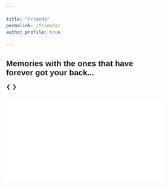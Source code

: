 ```yaml
---

title: "Friends"
permalink: /friends/
author_profile: true

---
```



<html>
<head>
<meta name="viewport" content="width=device-width, initial-scale=1">
<style>
* {box-sizing: border-box}
body {font-family: Verdana, sans-serif; margin:0}
.mySlides {display: none}
img {vertical-align: middle;}

/* Slideshow container */
.slideshow-container {
  max-width: 500px;
  position: relative;
  margin: auto;
}

/* Next & previous buttons */
.prev, .next {
  cursor: pointer;
  position: absolute;
  top: 50%;
  width: auto;
  padding: 16px;
  margin-top: -22px;
  color: white;
  font-weight: bold;
  font-size: 18px;
  transition: 0.6s ease;
  border-radius: 0 3px 3px 0;
  user-select: none;
}

/* Position the "next button" to the right */
.next {
  right: 0;
  border-radius: 3px 0 0 3px;
}

/* On hover, add a black background color with a little bit see-through */
.prev:hover, .next:hover {
  background-color: rgba(0,0,0,0.8);
}


/* The dots/bullets/indicators */
.dot {
  cursor: pointer;
  height: 4px;
  width: 4px;
  margin: 0 2px;
  background-color: #bbb;
  border-radius: 50%;
  display: inline-block;
  transition: background-color 0.6s ease;
}

.active, .dot:hover {
  background-color: #717171;
}


/* Fading animation */
.fade {
  -webkit-animation-name: fade;
  -webkit-animation-duration: 1.5s;
  animation-name: fade;
  animation-duration: 1.5s;
}

@-webkit-keyframes fade {
  from {opacity: .4} 
  to {opacity: 1}
}

@keyframes fade {
  from {opacity: .4} 
  to {opacity: 1}
}

/* On smaller screens, decrease text size */
@media only screen and (max-width: 300px) {
  .prev, .next,.text {font-size: 11px}
}
</style>
</head>
<body>


<h2>Memories with the ones that have forever got your back...</h2>

<div class="slideshow-container">

<div class="mySlides fade">
  <div class="numbertext"></div>
  <img src="/images/21.JPG" style="width:100%">
  
</div>

<div class="mySlides fade">
  <div class="numbertext"></div>
  <img src="/images/22.JPG" style="width:100%">
  
</div>

<div class="mySlides fade">
  <div class="numbertext"></div>
  <img src="/images/23.JPG" style="width:100%">
 
</div>

<div class="mySlides fade">
  <div class="numbertext"></div>
  <img src="/images/24.JPG" style="width:100%">
 
</div>

<div class="mySlides fade">
  <div class="numbertext"></div>
  <img src="/images/25.JPG" style="width:100%">
  
</div>

<div class="mySlides fade">
  <div class="numbertext"></div>
  <img src="/images/26.JPG" style="width:100%">
  
</div>

<div class="mySlides fade">
  <div class="numbertext"></div>
  <img src="/images/27.JPG" style="width:100%">
 
</div>

<div class="mySlides fade">
  <div class="numbertext"></div>
  <img src="/images/28.JPG" style="width:100%">
 
</div>

<div class="mySlides fade">
  <div class="numbertext"></div>
  <img src="/images/29.JPG" style="width:100%">
  
</div>

<div class="mySlides fade">
  <div class="numbertext"></div>
  <img src="/images/30.JPG" style="width:100%">
  
</div>

<div class="mySlides fade">
  <div class="numbertext"></div>
  <img src="/images/31.JPG" style="width:100%">
 
</div>

<div class="mySlides fade">
  <div class="numbertext"></div>
  <img src="/images/32.JPG" style="width:100%">
 
</div>

<div class="mySlides fade">
  <div class="numbertext"></div>
  <img src="/images/33.JPG" style="width:100%">
  
</div>

<div class="mySlides fade">
  <div class="numbertext"></div>
  <img src="/images/34.JPG" style="width:100%">
  
</div>

<div class="mySlides fade">
  <div class="numbertext"></div>
  <img src="/images/35.JPG" style="width:100%">
 
</div>

<div class="mySlides fade">
  <div class="numbertext"></div>
  <img src="/images/36.JPG" style="width:100%">
 
</div>

<div class="mySlides fade">
  <div class="numbertext"></div>
  <img src="/images/37.JPG" style="width:100%">
  
</div>

<div class="mySlides fade">
  <div class="numbertext"></div>
  <img src="/images/38.JPG" style="width:100%">
  
</div>

<div class="mySlides fade">
  <div class="numbertext"></div>
  <img src="/images/39.JPG" style="width:100%">
 
</div>

<div class="mySlides fade">
  <div class="numbertext"></div>
  <img src="/images/40.JPG" style="width:100%">
 
</div>

<div class="mySlides fade">
  <div class="numbertext"></div>
  <img src="/images/41.JPG" style="width:100%">
  
</div>

<div class="mySlides fade">
  <div class="numbertext"></div>
  <img src="/images/42.JPG" style="width:100%">
  
</div>

<div class="mySlides fade">
  <div class="numbertext"></div>
  <img src="/images/43.JPG" style="width:100%">
 
</div>

<div class="mySlides fade">
  <div class="numbertext"></div>
  <img src="/images/44.JPG" style="width:100%">
 
</div>

<div class="mySlides fade">
  <div class="numbertext"></div>
  <img src="/images/45.JPG" style="width:100%">
  
</div>

<div class="mySlides fade">
  <div class="numbertext"></div>
  <img src="/images/46.JPG" style="width:100%">
  
</div>

<div class="mySlides fade">
  <div class="numbertext"></div>
  <img src="/images/47.JPG" style="width:100%">
 
</div>

<div class="mySlides fade">
  <div class="numbertext"></div>
  <img src="/images/48.JPG" style="width:100%">
 
</div>

<div class="mySlides fade">
  <div class="numbertext"></div>
  <img src="/images/49.JPG" style="width:100%">
  
</div>

<div class="mySlides fade">
  <div class="numbertext"></div>
  <img src="/images/50.JPG" style="width:100%">
  
</div>

<div class="mySlides fade">
  <div class="numbertext"></div>
  <img src="/images/51.JPG" style="width:100%">
 
</div>

<div class="mySlides fade">
  <div class="numbertext"></div>
  <img src="/images/52.JPG" style="width:100%">
 
</div>

<div class="mySlides fade">
  <div class="numbertext"></div>
  <img src="/images/53.JPG" style="width:100%">
  
</div>

<div class="mySlides fade">
  <div class="numbertext"></div>
  <img src="/images/54.JPG" style="width:100%">
  
</div>

<div class="mySlides fade">
  <div class="numbertext"></div>
  <img src="/images/55.JPG" style="width:100%">
 
</div>

<div class="mySlides fade">
  <div class="numbertext"></div>
  <img src="/images/56.JPG" style="width:100%">
 
</div>

<div class="mySlides fade">
  <div class="numbertext"></div>
  <img src="/images/57.JPG" style="width:100%">
  
</div>

<div class="mySlides fade">
  <div class="numbertext"></div>
  <img src="/images/58.JPG" style="width:100%">
  
</div>

<div class="mySlides fade">
  <div class="numbertext"></div>
  <img src="/images/59.JPG" style="width:100%">
 
</div>

<div class="mySlides fade">
  <div class="numbertext"></div>
  <img src="/images/60.JPG" style="width:100%">
 
</div>

<div class="mySlides fade">
  <div class="numbertext"></div>
  <img src="/images/61.JPG" style="width:100%">
  
</div>

<div class="mySlides fade">
  <div class="numbertext"></div>
  <img src="/images/62.JPG" style="width:100%">
  
</div>

<div class="mySlides fade">
  <div class="numbertext"></div>
  <img src="/images/63.JPG" style="width:100%">
 
</div>

<div class="mySlides fade">
  <div class="numbertext"></div>
  <img src="/images/64.JPG" style="width:100%">
 
</div>


<div class="mySlides fade">
  <div class="numbertext"></div>
  <img src="/images/65.JPG" style="width:100%">
 
</div>

<div class="mySlides fade">
  <div class="numbertext"></div>
  <img src="/images/66.JPG" style="width:100%">
  
</div>

<div class="mySlides fade">
  <div class="numbertext"></div>
  <img src="/images/67.JPG" style="width:100%">
  
</div>

<div class="mySlides fade">
  <div class="numbertext"></div>
  <img src="/images/68.JPG" style="width:100%">
 
</div>

<div class="mySlides fade">
  <div class="numbertext"></div>
  <img src="/images/69.JPG" style="width:100%">
 
</div>


<div class="mySlides fade">
  <div class="numbertext"></div>
  <img src="/images/70.JPG" style="width:100%">
 
</div>

<div class="mySlides fade">
  <div class="numbertext"></div>
  <img src="/images/71.JPG" style="width:100%">
  
</div>

<div class="mySlides fade">
  <div class="numbertext"></div>
  <img src="/images/72.JPG" style="width:100%">
  
</div>


<a class="prev" onclick="plusSlides(-1)">&#10094;</a>
<a class="next" onclick="plusSlides(1)">&#10095;</a>

</div>
<br>

<div style="text-align:center">
  <span class="dot" onclick="currentSlide(1)"></span> 
  <span class="dot" onclick="currentSlide(2)"></span> 
  <span class="dot" onclick="currentSlide(3)"></span> 
  <span class="dot" onclick="currentSlide(4)"></span> 
  <span class="dot" onclick="currentSlide(5)"></span> 
  <span class="dot" onclick="currentSlide(6)"></span> 
  <span class="dot" onclick="currentSlide(7)"></span> 
  <span class="dot" onclick="currentSlide(8)"></span> 
  <span class="dot" onclick="currentSlide(9)"></span> 
  <span class="dot" onclick="currentSlide(10)"></span> 
  <span class="dot" onclick="currentSlide(11)"></span> 
  <span class="dot" onclick="currentSlide(12)"></span> 
  <span class="dot" onclick="currentSlide(13)"></span> 
  <span class="dot" onclick="currentSlide(14)"></span> 
  <span class="dot" onclick="currentSlide(15)"></span> 
  <span class="dot" onclick="currentSlide(16)"></span> 
  <span class="dot" onclick="currentSlide(17)"></span> 
  <span class="dot" onclick="currentSlide(18)"></span> 
  <span class="dot" onclick="currentSlide(19)"></span> 
  <span class="dot" onclick="currentSlide(20)"></span> 
  <span class="dot" onclick="currentSlide(21)"></span> 
  <span class="dot" onclick="currentSlide(22)"></span> 
  <span class="dot" onclick="currentSlide(23)"></span> 
  <span class="dot" onclick="currentSlide(24)"></span> 
  <span class="dot" onclick="currentSlide(25)"></span> 
  <span class="dot" onclick="currentSlide(26)"></span> 
  <span class="dot" onclick="currentSlide(27)"></span> 
  <span class="dot" onclick="currentSlide(28)"></span> 
  <span class="dot" onclick="currentSlide(29)"></span> 
  <span class="dot" onclick="currentSlide(30)"></span> 
  <span class="dot" onclick="currentSlide(31)"></span> 
  <span class="dot" onclick="currentSlide(32)"></span> 
  <span class="dot" onclick="currentSlide(33)"></span> 
  <span class="dot" onclick="currentSlide(34)"></span> 
  <span class="dot" onclick="currentSlide(35)"></span> 
  <span class="dot" onclick="currentSlide(36)"></span> 
  <span class="dot" onclick="currentSlide(37)"></span> 
  <span class="dot" onclick="currentSlide(38)"></span> 
  <span class="dot" onclick="currentSlide(39)"></span> 
  <span class="dot" onclick="currentSlide(40)"></span> 
  <span class="dot" onclick="currentSlide(41)"></span> 
  <span class="dot" onclick="currentSlide(42)"></span> 
  <span class="dot" onclick="currentSlide(43)"></span> 
  <span class="dot" onclick="currentSlide(44)"></span> 
  <span class="dot" onclick="currentSlide(45)"></span> 
  <span class="dot" onclick="currentSlide(46)"></span> 
  <span class="dot" onclick="currentSlide(47)"></span> 
  <span class="dot" onclick="currentSlide(48)"></span> 
  <span class="dot" onclick="currentSlide(49)"></span> 
  <span class="dot" onclick="currentSlide(50)"></span> 
  <span class="dot" onclick="currentSlide(51)"></span> 
  <span class="dot" onclick="currentSlide(52)"></span> 
</div>

<script>
var slideIndex = 1;
showSlides(slideIndex);

function plusSlides(n) {
  showSlides(slideIndex += n);
}

function currentSlide(n) {
  showSlides(slideIndex = n);
}

function showSlides(n) {
  var i;
  var slides = document.getElementsByClassName("mySlides");
  var dots = document.getElementsByClassName("dot");
  if (n > slides.length) {slideIndex = 1}    
  if (n < 1) {slideIndex = slides.length}
  for (i = 0; i < slides.length; i++) {
      slides[i].style.display = "none";  
  }
  for (i = 0; i < dots.length; i++) {
      dots[i].className = dots[i].className.replace(" active", "");
  }
  slides[slideIndex-1].style.display = "block";  
  dots[slideIndex-1].className += " active";
}
</script>

</body>
</html> 





<iframe width="415" height="215" src="__" frameborder="0" allowfullscreen></iframe>
